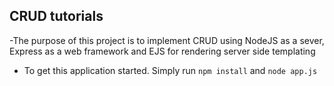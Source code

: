 ## CRUD tutorials

-The purpose of this project is to implement CRUD using NodeJS as a sever, Express as a web framework and EJS for rendering server side templating

* To get this application started. Simply run `npm install` and `node app.js`